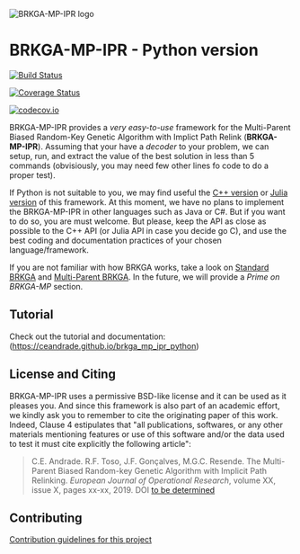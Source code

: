 ![BRKGA-MP-IPR logo](https://github.com/ceandrade/brkga_mp_ipr_python/blob/master/src_docs/src/assets/logo.png)

BRKGA-MP-IPR - Python version
================================================================================

[![Build Status](https://travis-ci.org/ceandrade/brkga_mp_ipr_python.svg?branch=master)](https://travis-ci.org/ceandrade/brkga_mp_ipr_python)

[![Coverage Status](https://coveralls.io/repos/ceandrade/brkga_mp_ipr_python/badge.svg?branch=master&service=github)](https://coveralls.io/github/ceandrade/brkga_mp_ipr_python?branch=master)

[![codecov.io](http://codecov.io/github/ceandrade/brkga_mp_ipr_python/coverage.svg?branch=master)](http://codecov.io/github/ceandrade/brkga_mp_ipr_python?branch=master)

BRKGA-MP-IPR provides a _very easy-to-use_ framework for the
Multi-Parent Biased Random-Key Genetic Algorithm with Implict Path Relink
(**BRKGA-MP-IPR**). Assuming that your have a _decoder_ to your problem,
we can setup, run, and extract the value of the best solution in less than
5 commands (obvisiously, you may need few other lines fo code to do a proper
test).

If Python is not suitable to you, we may find useful the 
[C++ version](https://github.com/ceandrade/brkga_mp_ipr_cpp) or
[Julia version](https://github.com/ceandrade/brkga_mp_ipr_julia) of this framework. 
At this moment, we have no plans to implement the BRKGA-MP-IPR in other
languages such as Java or C#. But if you want to do so, you are
must welcome. But please, keep the API as close as possible to the C++ API
(or Julia API in case you decide go C), and use the best coding and
documentation practices of your chosen language/framework.

If you are not familiar with how BRKGA works, take a look on
[Standard BRKGA](http://dx.doi.org/10.1007/s10732-010-9143-1) and
[Multi-Parent BRKGA](http://dx.doi.org/xxx).
In the future, we will provide a _Prime on BRKGA-MP_
section.

Tutorial
--------------------------------------------------------------------------------

Check out the tutorial and documentation:
(https://ceandrade.github.io/brkga_mp_ipr_python)

License and Citing
--------------------------------------------------------------------------------

BRKGA-MP-IPR uses a permissive BSD-like license and it can be used as it
pleases you. And since this framework is also part of an academic effort, we
kindly ask you to remember to cite the originating paper of this work.
Indeed, Clause 4 estipulates that "all publications, softwares, or any other
materials mentioning features or use of this software and/or the data used to
test it must cite explicitly the following article":

> C.E. Andrade. R.F. Toso, J.F. Gonçalves, M.G.C. Resende. The Multi-Parent
> Biased Random-key Genetic Algorithm with Implicit Path Relinking. _European
> Journal of Operational Research_, volume XX, issue X, pages xx-xx, 2019.
> DOI [to be determined](http://dx.doi.org/xxx)

Contributing
--------------------------------------------------------------------------------

[Contribution guidelines for this project](CONTRIBUTING.md)
